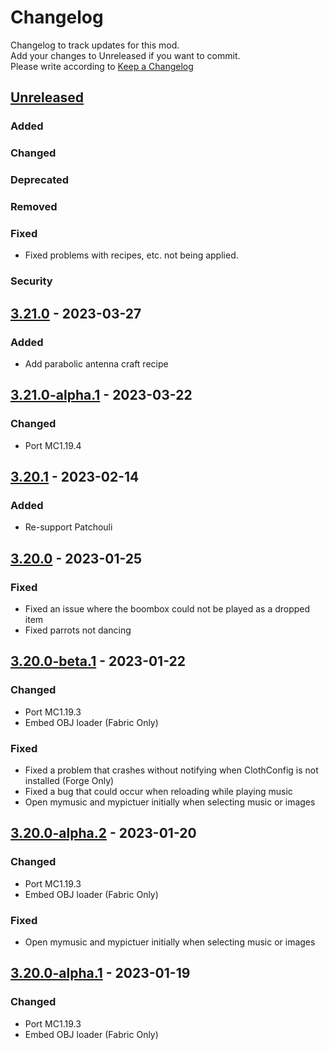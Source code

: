 # Changelog

Changelog to track updates for this mod.  
Add your changes to Unreleased if you want to commit.  
Please write according to [Keep a Changelog](https://keepachangelog.com/en/1.0.0/)

## [Unreleased]

### Added

### Changed

### Deprecated

### Removed

### Fixed

- Fixed problems with recipes, etc. not being applied.

### Security

## [3.21.0] - 2023-03-27

### Added

- Add parabolic antenna craft recipe

## [3.21.0-alpha.1] - 2023-03-22

### Changed

- Port MC1.19.4

## [3.20.1] - 2023-02-14

### Added

- Re-support Patchouli

## [3.20.0] - 2023-01-25

### Fixed

- Fixed an issue where the boombox could not be played as a dropped item
- Fixed parrots not dancing

## [3.20.0-beta.1] - 2023-01-22

### Changed

- Port MC1.19.3
- Embed OBJ loader (Fabric Only)

### Fixed

- Fixed a problem that crashes without notifying when ClothConfig is not installed (Forge Only)
- Fixed a bug that could occur when reloading while playing music
- Open mymusic and mypictuer initially when selecting music or images

## [3.20.0-alpha.2] - 2023-01-20

### Changed

- Port MC1.19.3
- Embed OBJ loader (Fabric Only)

### Fixed

- Open mymusic and mypictuer initially when selecting music or images

## [3.20.0-alpha.1] - 2023-01-19

### Changed

- Port MC1.19.3
- Embed OBJ loader (Fabric Only)

[Unreleased]: https://github.com/TeamFelnull/IamMusicPlayer/compare/v3.21.0...HEAD

[3.21.0]: https://github.com/TeamFelnull/IamMusicPlayer/compare/v3.21.0-alpha.1...v3.21.0

[3.21.0-alpha.1]: https://github.com/TeamFelnull/IamMusicPlayer/compare/v3.20.1...v3.21.0-alpha.1

[3.20.1]: https://github.com/TeamFelnull/IamMusicPlayer/compare/v3.20.0...v3.20.1

[3.20.0]: https://github.com/TeamFelnull/IamMusicPlayer/compare/v3.20.0-beta.1...v3.20.0

[3.20.0-alpha.2]: https://github.com/TeamFelnull/IamMusicPlayer/compare/v3.20.0-alpha.1...v3.20.0-alpha.2

[3.20.0-alpha.1]: https://github.com/TeamFelnull/IamMusicPlayer/commits/v3.20.0-alpha.1

[3.20.0-beta.1]: https://github.com/TeamFelnull/IamMusicPlayer/compare/v3.20.0-alpha.2...v3.20.0-beta.1
